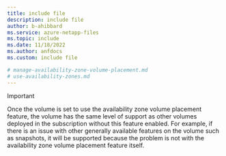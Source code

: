 ```yaml
---
title: include file
description: include file
author: b-ahibbard
ms.service: azure-netapp-files
ms.topic: include
ms.date: 11/18/2022
ms.author: anfdocs
ms.custom: include file

# manage-availability-zone-volume-placement.md
# use-availability-zones.md
---
```


> [!IMPORTANT]
> Once the volume is set to use the availability zone volume placement feature, the volume has the same level of support as other volumes deployed in the subscription without this feature enabled. For example, if there is an issue with other generally available features on the volume such as snapshots, it will be supported because the problem is not with the availability zone volume placement feature itself.
